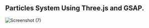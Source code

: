## Particles System Using Three.js and GSAP.
![Screenshot (7)](https://github.com/razannael/Particles-System/assets/127951072/6fd96c86-13db-44fb-b464-b7cd74f66b32)
